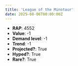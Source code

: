 ```yaml
---
title: 'League of the Minotaur'
date: 2025-08-06T00:00:00Z
---
```

- **RAP**: 4552
- **Value**: -1
- **Demand level**: -1
- **Trend**: -1
- **Projected?**: True
- **Hyped?**: True
- **Rare?**: True

